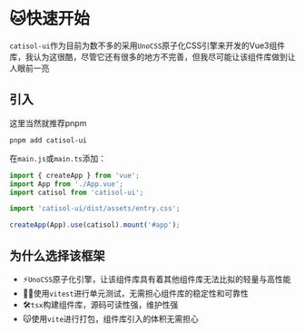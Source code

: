 # 🐱快速开始
`catisol-ui`作为目前为数不多的采用`UnoCSS`原子化CSS引擎来开发的Vue3组件库，我认为这很酷，尽管它还有很多的地方不完善，但我尽可能让该组件库做到让人眼前一亮
## 引入
这里当然就推荐pnpm
```shell
pnpm add catisol-ui
```
在`main.js`或`main.ts`添加：
```js
import { createApp } from 'vue';
import App from './App.vue';
import catisol from 'catisol-ui';

import 'catisol-ui/dist/assets/entry.css';

createApp(App).use(catisol).mount('#app');
```


## 为什么选择该框架
- ⚡`UnoCSS`原子化引擎，让该组件库具有着其他组件库无法比拟的轻量与高性能
- 😶‍🌫️使用`vitest`进行单元测试，无需担心组件库的稳定性和可靠性
- 🛠️`tsx`构建组件库，源码可读性强，维护性强
- 😽使用`vite`进行打包，组件库引入的体积无需担心